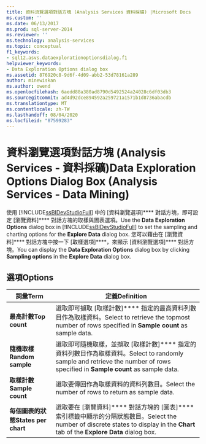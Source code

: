 ```yaml
---
title: 資料流覽選項對話方塊 (Analysis Services 資料採礦) |Microsoft Docs
ms.custom: ''
ms.date: 06/13/2017
ms.prod: sql-server-2014
ms.reviewer: ''
ms.technology: analysis-services
ms.topic: conceptual
f1_keywords:
- sql12.asvs.dataexplorationoptionsdialog.f1
helpviewer_keywords:
- Data Exploration Options dialog box
ms.assetid: 876920c8-9d6f-4d09-abb2-53d78161a289
author: minewiskan
ms.author: owend
ms.openlocfilehash: 6aedd88a380ad8790d5492524a24028c6df03db3
ms.sourcegitcommit: ad4d92dce894592a259721a1571b1d8736abacdb
ms.translationtype: MT
ms.contentlocale: zh-TW
ms.lasthandoff: 08/04/2020
ms.locfileid: "87599283"
---
```

# <a name="data-exploration-options-dialog-box-analysis-services---data-mining"></a><span data-ttu-id="01bbe-102">資料瀏覽選項對話方塊 (Analysis Services - 資料採礦)</span><span class="sxs-lookup"><span data-stu-id="01bbe-102">Data Exploration Options Dialog Box (Analysis Services - Data Mining)</span></span>
  <span data-ttu-id="01bbe-103">使用 [!INCLUDE[ssBIDevStudioFull](../includes/ssbidevstudiofull-md.md)] 中的 [資料瀏覽選項]\*\*\*\* 對話方塊，即可設定 [瀏覽資料]\*\*\*\* 對話方塊的取樣與圖表選項。</span><span class="sxs-lookup"><span data-stu-id="01bbe-103">Use the **Data Exploration Options** dialog box in [!INCLUDE[ssBIDevStudioFull](../includes/ssbidevstudiofull-md.md)] to set the sampling and charting options for the **Explore Data** dialog box.</span></span> <span data-ttu-id="01bbe-104">您可以藉由在 [瀏覽資料]\*\*\*\* 對話方塊中按一下 [取樣選項]\*\*\*\*，來顯示 [資料瀏覽選項]\*\*\*\* 對話方塊。</span><span class="sxs-lookup"><span data-stu-id="01bbe-104">You can display the **Data Exploration Options** dialog box by clicking **Sampling options** in the **Explore Data** dialog box.</span></span>  
  
## <a name="options"></a><span data-ttu-id="01bbe-105">選項</span><span class="sxs-lookup"><span data-stu-id="01bbe-105">Options</span></span>  
  
|<span data-ttu-id="01bbe-106">詞彙</span><span class="sxs-lookup"><span data-stu-id="01bbe-106">Term</span></span>|<span data-ttu-id="01bbe-107">定義</span><span class="sxs-lookup"><span data-stu-id="01bbe-107">Definition</span></span>|  
|----------|----------------|  
|<span data-ttu-id="01bbe-108">**最高計數**</span><span class="sxs-lookup"><span data-stu-id="01bbe-108">**Top count**</span></span>|<span data-ttu-id="01bbe-109">選取即可擷取 [取樣計數]\*\*\*\* 指定的最高資料列數目作為取樣資料。</span><span class="sxs-lookup"><span data-stu-id="01bbe-109">Select to retrieve the topmost number of rows specified in **Sample count** as sample data.</span></span>|  
|<span data-ttu-id="01bbe-110">**隨機取樣**</span><span class="sxs-lookup"><span data-stu-id="01bbe-110">**Random sample**</span></span>|<span data-ttu-id="01bbe-111">選取即可隨機取樣，並擷取 [取樣計數]\*\*\*\* 指定的資料列數目作為取樣資料。</span><span class="sxs-lookup"><span data-stu-id="01bbe-111">Select to randomly sample and retrieve the number of rows specified in **Sample count** as sample data.</span></span>|  
|<span data-ttu-id="01bbe-112">**取樣計數**</span><span class="sxs-lookup"><span data-stu-id="01bbe-112">**Sample count**</span></span>|<span data-ttu-id="01bbe-113">選取要傳回作為取樣資料的資料列數目。</span><span class="sxs-lookup"><span data-stu-id="01bbe-113">Select the number of rows to return as sample data.</span></span>|  
|<span data-ttu-id="01bbe-114">**每個圖表的狀態**</span><span class="sxs-lookup"><span data-stu-id="01bbe-114">**States per chart**</span></span>|<span data-ttu-id="01bbe-115">選取要在 [瀏覽資料]\*\*\*\* 對話方塊的 [圖表]\*\*\*\* 索引標籤中顯示的分隔狀態數目。</span><span class="sxs-lookup"><span data-stu-id="01bbe-115">Select the number of discrete states to display in the **Chart** tab of the **Explore Data** dialog box.</span></span>|  
  
  
